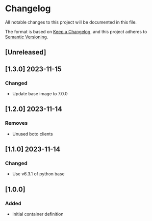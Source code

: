 <!-- markdownlint-disable MD003 -->

# Changelog

All notable changes to this project will be documented in this file.

The format is based on [Keep a Changelog](https://keepachangelog.com/en/1.0.0/),
and this project adheres to [Semantic Versioning](https://semver.org/spec/v2.0.0.html).

## [Unreleased]

## [1.3.0] 2023-11-15

### Changed

- Update base image to 7.0.0

## [1.2.0] 2023-11-14

### Removes

- Unused boto clients

## [1.1.0] 2023-11-14

### Changed

- Use v6.3.1 of python base

## [1.0.0]

### Added

- Initial container definition
